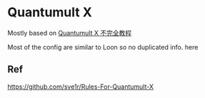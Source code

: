 # Quantumult X

Mostly based on [Quantumult X 不完全教程](https://www.notion.so/Quantumult-X-1d32ddc6e61c4892ad2ec5ea47f00917)

Most of the config are similar to Loon so no duplicated info. here

## Ref

https://github.com/sve1r/Rules-For-Quantumult-X
